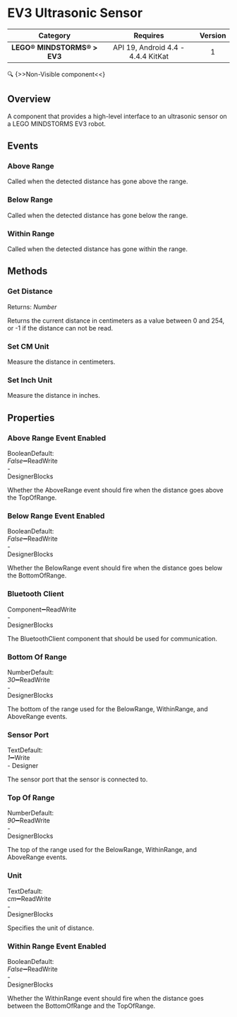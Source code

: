 # EV3 Ultrasonic Sensor

| Category | Requires | Version |
|:--------:|:-------:|:--------:|
|**LEGO® MINDSTORMS® > EV3**|<span class="chip chip-any">API 19, Android 4.4 - 4.4.4 KitKat</span>|<span class="chip chip-number">1</span>|

:mag: {>>Non-Visible component<<}

## Overview

A component that provides a high-level interface to an ultrasonic sensor on a LEGO MINDSTORMS EV3 robot.

## Events

### Above Range

Called when the detected distance has gone above the range.

<div class="block" ai2-block="event" not-rendered="true" value="%7B%22componentName%22:%20%22EV3%20Ultrasonic%20Sensor%22,%20%22name%22:%20%22Above%20Range%22,%20%22param%22:%20%5B%5D%7D"></div>

### Below Range

Called when the detected distance has gone below the range.

<div class="block" ai2-block="event" not-rendered="true" value="%7B%22componentName%22:%20%22EV3%20Ultrasonic%20Sensor%22,%20%22name%22:%20%22Below%20Range%22,%20%22param%22:%20%5B%5D%7D"></div>

### Within Range

Called when the detected distance has gone within the range.

<div class="block" ai2-block="event" not-rendered="true" value="%7B%22componentName%22:%20%22EV3%20Ultrasonic%20Sensor%22,%20%22name%22:%20%22Within%20Range%22,%20%22param%22:%20%5B%5D%7D"></div>

## Methods

### Get Distance

<span class="chip chip-number">Returns: <i>Number</i></span>

Returns the current distance in centimeters as a value between 0 and 254, or -1 if the distance can not be read.

<div class="block" ai2-block="method" not-rendered="true" value="%7B%22componentName%22:%20%22EV3%20Ultrasonic%20Sensor%22,%20%22name%22:%20%22Get%20Distance%22,%20%22output%22:%20true,%20%22param%22:%20%5B%5D%7D"></div>

### Set CM Unit

Measure the distance in centimeters.

<div class="block" ai2-block="method" not-rendered="true" value="%7B%22componentName%22:%20%22EV3%20Ultrasonic%20Sensor%22,%20%22name%22:%20%22Set%20CM%20Unit%22,%20%22output%22:%20false,%20%22param%22:%20%5B%5D%7D"></div>

### Set Inch Unit

Measure the distance in inches.

<div class="block" ai2-block="method" not-rendered="true" value="%7B%22componentName%22:%20%22EV3%20Ultrasonic%20Sensor%22,%20%22name%22:%20%22Set%20Inch%20Unit%22,%20%22output%22:%20false,%20%22param%22:%20%5B%5D%7D"></div>

## Properties

### Above Range Event Enabled

<span style="user-select: none; white-space:pre-wrap;"><span class="chip chip-boolean">Boolean</span><span class="chip chip-boolean">Default: <i>False</i></span>:heavy_minus_sign:<span class="chip chip-rw">Read</span><span class="chip chip-rw">Write</span> - <span class="chip chip-bd">Designer</span><span class="chip chip-bd">Blocks</span></span>

Whether the AboveRange event should fire when the distance goes above the TopOfRange.

<div class="block" ai2-block="property" not-rendered="true" value="%7B%22componentName%22:%20%22EV3%20Ultrasonic%20Sensor%22,%20%22name%22:%20%22Above%20Range%20Event%20Enabled%22,%20%22getter%22:%20true%7D"></div>
<div class="block" ai2-block="property" not-rendered="true" value="%7B%22componentName%22:%20%22EV3%20Ultrasonic%20Sensor%22,%20%22name%22:%20%22Above%20Range%20Event%20Enabled%22,%20%22getter%22:%20false%7D"></div>

### Below Range Event Enabled

<span style="user-select: none; white-space:pre-wrap;"><span class="chip chip-boolean">Boolean</span><span class="chip chip-boolean">Default: <i>False</i></span>:heavy_minus_sign:<span class="chip chip-rw">Read</span><span class="chip chip-rw">Write</span> - <span class="chip chip-bd">Designer</span><span class="chip chip-bd">Blocks</span></span>

Whether the BelowRange event should fire when the distance goes below the BottomOfRange.

<div class="block" ai2-block="property" not-rendered="true" value="%7B%22componentName%22:%20%22EV3%20Ultrasonic%20Sensor%22,%20%22name%22:%20%22Below%20Range%20Event%20Enabled%22,%20%22getter%22:%20true%7D"></div>
<div class="block" ai2-block="property" not-rendered="true" value="%7B%22componentName%22:%20%22EV3%20Ultrasonic%20Sensor%22,%20%22name%22:%20%22Below%20Range%20Event%20Enabled%22,%20%22getter%22:%20false%7D"></div>

### Bluetooth Client

<span style="user-select: none; white-space:pre-wrap;"><span class="chip chip-component">Component</span>:heavy_minus_sign:<span class="chip chip-rw">Read</span><span class="chip chip-rw">Write</span> - <span class="chip chip-bd">Designer</span><span class="chip chip-bd">Blocks</span></span>

The BluetoothClient component that should be used for communication.

<div class="block" ai2-block="property" not-rendered="true" value="%7B%22componentName%22:%20%22EV3%20Ultrasonic%20Sensor%22,%20%22name%22:%20%22Bluetooth%20Client%22,%20%22getter%22:%20true%7D"></div>
<div class="block" ai2-block="property" not-rendered="true" value="%7B%22componentName%22:%20%22EV3%20Ultrasonic%20Sensor%22,%20%22name%22:%20%22Bluetooth%20Client%22,%20%22getter%22:%20false%7D"></div>

### Bottom Of Range

<span style="user-select: none; white-space:pre-wrap;"><span class="chip chip-number">Number</span><span class="chip chip-number">Default: <i>30</i></span>:heavy_minus_sign:<span class="chip chip-rw">Read</span><span class="chip chip-rw">Write</span> - <span class="chip chip-bd">Designer</span><span class="chip chip-bd">Blocks</span></span>

The bottom of the range used for the BelowRange, WithinRange, and AboveRange events.

<div class="block" ai2-block="property" not-rendered="true" value="%7B%22componentName%22:%20%22EV3%20Ultrasonic%20Sensor%22,%20%22name%22:%20%22Bottom%20Of%20Range%22,%20%22getter%22:%20true%7D"></div>
<div class="block" ai2-block="property" not-rendered="true" value="%7B%22componentName%22:%20%22EV3%20Ultrasonic%20Sensor%22,%20%22name%22:%20%22Bottom%20Of%20Range%22,%20%22getter%22:%20false%7D"></div>

### Sensor Port

<span style="user-select: none; white-space:pre-wrap;"><span class="chip chip-text">Text</span><span class="chip chip-text">Default: <i>1</i></span>:heavy_minus_sign:<span class="chip chip-rw">Write</span> - <span class="chip chip-bd">Designer</span></span>

The sensor port that the sensor is connected to.

### Top Of Range

<span style="user-select: none; white-space:pre-wrap;"><span class="chip chip-number">Number</span><span class="chip chip-number">Default: <i>90</i></span>:heavy_minus_sign:<span class="chip chip-rw">Read</span><span class="chip chip-rw">Write</span> - <span class="chip chip-bd">Designer</span><span class="chip chip-bd">Blocks</span></span>

The top of the range used for the BelowRange, WithinRange, and AboveRange events.

<div class="block" ai2-block="property" not-rendered="true" value="%7B%22componentName%22:%20%22EV3%20Ultrasonic%20Sensor%22,%20%22name%22:%20%22Top%20Of%20Range%22,%20%22getter%22:%20true%7D"></div>
<div class="block" ai2-block="property" not-rendered="true" value="%7B%22componentName%22:%20%22EV3%20Ultrasonic%20Sensor%22,%20%22name%22:%20%22Top%20Of%20Range%22,%20%22getter%22:%20false%7D"></div>

### Unit

<span style="user-select: none; white-space:pre-wrap;"><span class="chip chip-text">Text</span><span class="chip chip-text">Default: <i>cm</i></span>:heavy_minus_sign:<span class="chip chip-rw">Read</span><span class="chip chip-rw">Write</span> - <span class="chip chip-bd">Designer</span><span class="chip chip-bd">Blocks</span></span>

Specifies the unit of distance.

<div class="block" ai2-block="property" not-rendered="true" value="%7B%22componentName%22:%20%22EV3%20Ultrasonic%20Sensor%22,%20%22name%22:%20%22Unit%22,%20%22getter%22:%20true%7D"></div>
<div class="block" ai2-block="property" not-rendered="true" value="%7B%22componentName%22:%20%22EV3%20Ultrasonic%20Sensor%22,%20%22name%22:%20%22Unit%22,%20%22getter%22:%20false%7D"></div>

### Within Range Event Enabled

<span style="user-select: none; white-space:pre-wrap;"><span class="chip chip-boolean">Boolean</span><span class="chip chip-boolean">Default: <i>False</i></span>:heavy_minus_sign:<span class="chip chip-rw">Read</span><span class="chip chip-rw">Write</span> - <span class="chip chip-bd">Designer</span><span class="chip chip-bd">Blocks</span></span>

Whether the WithinRange event should fire when the distance goes between the BottomOfRange and the TopOfRange.

<div class="block" ai2-block="property" not-rendered="true" value="%7B%22componentName%22:%20%22EV3%20Ultrasonic%20Sensor%22,%20%22name%22:%20%22Within%20Range%20Event%20Enabled%22,%20%22getter%22:%20true%7D"></div>
<div class="block" ai2-block="property" not-rendered="true" value="%7B%22componentName%22:%20%22EV3%20Ultrasonic%20Sensor%22,%20%22name%22:%20%22Within%20Range%20Event%20Enabled%22,%20%22getter%22:%20false%7D"></div>
